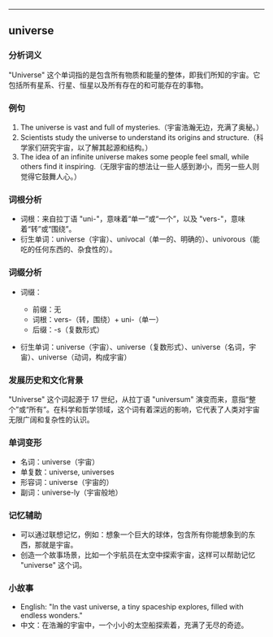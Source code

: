 
---------------
## universe
### 分析词义
"Universe" 这个单词指的是包含所有物质和能量的整体，即我们所知的宇宙。它包括所有星系、行星、恒星以及所有存在的和可能存在的事物。

### 例句
1. The universe is vast and full of mysteries.（宇宙浩瀚无边，充满了奥秘。）
2. Scientists study the universe to understand its origins and structure.（科学家们研究宇宙，以了解其起源和结构。）
3. The idea of an infinite universe makes some people feel small, while others find it inspiring.（无限宇宙的想法让一些人感到渺小，而另一些人则觉得它鼓舞人心。）

### 词根分析
- 词根：来自拉丁语 "uni-"，意味着“单一”或“一个”，以及 "vers-"，意味着“转”或“围绕”。
- 衍生单词：universe（宇宙）、univocal（单一的、明确的）、univorous（能吃的任何东西的、杂食性的）。

### 词缀分析
- 词缀：
  - 前缀：无
  - 词根：vers-（转，围绕）+ uni-（单一）
  - 后缀：-s（复数形式）

- 衍生单词：universe（宇宙）、universe（复数形式）、universe（名词，宇宙）、universe（动词，构成宇宙）

### 发展历史和文化背景
"Universe" 这个词起源于 17 世纪，从拉丁语 "universum" 演变而来，意指“整个”或“所有”。在科学和哲学领域，这个词有着深远的影响，它代表了人类对宇宙无限广阔和复杂性的认识。

### 单词变形
- 名词：universe（宇宙）
- 单复数：universe, universes
- 形容词：universe（宇宙的）
- 副词：universe-ly（宇宙般地）

### 记忆辅助
- 可以通过联想记忆，例如：想象一个巨大的球体，包含所有你能想象到的东西，那就是宇宙。
- 创造一个故事场景，比如一个宇航员在太空中探索宇宙，这样可以帮助记忆 "universe" 这个词。

### 小故事
- English: "In the vast universe, a tiny spaceship explores, filled with endless wonders."
- 中文：在浩瀚的宇宙中，一个小小的太空船探索着，充满了无尽的奇迹。

